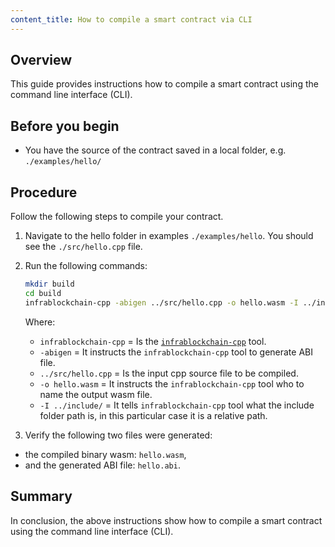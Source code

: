 ```yaml
---
content_title: How to compile a smart contract via CLI
---
```


## Overview

This guide provides instructions how to compile a smart contract using the command line interface (CLI).

## Before you begin

* You have the source of the contract saved in a local folder, e.g. `./examples/hello/`
## Procedure

Follow the following steps to compile your contract.

1. Navigate to the hello folder in examples `./examples/hello`. You should see the `./src/hello.cpp` file.

2. Run the following commands:

    ```sh
    mkdir build
    cd build
    infrablockchain-cpp -abigen ../src/hello.cpp -o hello.wasm -I ../include/
    ```

    Where:
    - `infrablockchain-cpp` = Is the [`infrablockchain-cpp`](https://developers.infrablockchain.com/manuals/infrablockchain.cdt/v2.0/command-reference/infrablockchain-cpp) tool.
    - `-abigen` = It instructs the `infrablockchain-cpp` tool to generate ABI file.
    - `../src/hello.cpp` = Is the input cpp source file to be compiled.
    - `-o hello.wasm` = It instructs the `infrablockchain-cpp` tool who to name the output wasm file.
    - `-I ../include/` = It tells `infrablockchain-cpp` tool what the include folder path is, in this particular case it is a relative path.

3. Verify the following two files were generated:

* the compiled binary wasm: `hello.wasm`,
* and the generated ABI file: `hello.abi`.

## Summary

In conclusion, the above instructions show how to compile a smart contract using the command line interface (CLI).
